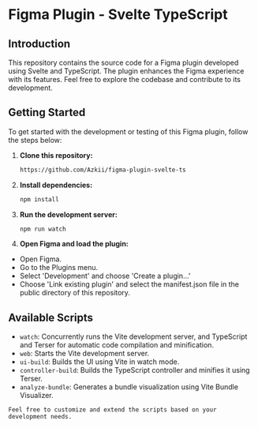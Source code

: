 # Figma Plugin - Svelte TypeScript

## Introduction

This repository contains the source code for a Figma plugin developed using Svelte and TypeScript. The plugin enhances the Figma experience with its features. Feel free to explore the codebase and contribute to its development.

## Getting Started

To get started with the development or testing of this Figma plugin, follow the steps below:

1. **Clone this repository:**
   
   ```bash
   https://github.com/Azkii/figma-plugin-svelte-ts
   ```

2. **Install dependencies:**
   
   ```bash
   npm install
   ```
   
3. **Run the development server:**
   
   ```bash
   npm run watch
   ```

4. **Open Figma and load the plugin:**
  - Open Figma.
  - Go to the Plugins menu.
  - Select 'Development' and choose 'Create a plugin...'
  - Choose 'Link existing plugin' and select the manifest.json file in the public directory of this repository.

## Available Scripts
- `watch`: Concurrently runs the Vite development server, and TypeScript and Terser for automatic code compilation and minification.
- `web`: Starts the Vite development server.
- `ui-build`: Builds the UI using Vite in watch mode.
- `controller-build`: Builds the TypeScript controller and minifies it using Terser.
- `analyze-bundle`: Generates a bundle visualization using Vite Bundle Visualizer.

`Feel free to customize and extend the scripts based on your development needs.`


